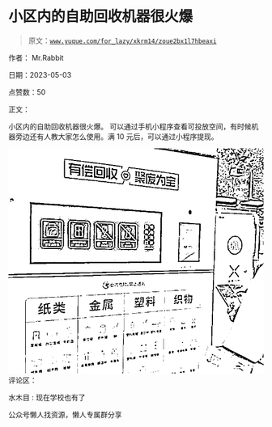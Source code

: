 # 小区内的自助回收机器很火爆

> 原文：[`www.yuque.com/for_lazy/xkrm14/zoue2bx1l7hbeaxi`](https://www.yuque.com/for_lazy/xkrm14/zoue2bx1l7hbeaxi)



作者： Mr.Rabbit



日期：2023-05-03



点赞数：50



正文：



小区内的自助回收机器很火爆。 可以通过手机小程序查看可投放空间，有时候机器旁边还有人教大家怎么使用。满 10 元后，可以通过小程序提现。



![](img/7edd8d3ce8a2e87285d69f9fe12e84f7.png)  <ne-p id="u469d2d02" data-lake-id="u469d2d02">评论区：



水木目 : 现在学校也有了



公众号懒人找资源，懒人专属群分享

</ne-p>